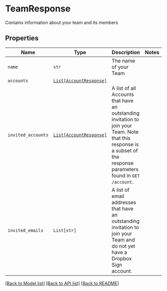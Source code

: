 # TeamResponse

Contains information about your team and its members

## Properties
Name | Type | Description | Notes
------------ | ------------- | ------------- | -------------
| `name` | ```str``` |  The name of your Team  |  |
| `accounts` | [```List[AccountResponse]```](AccountResponse.md) |    |  |
| `invited_accounts` | [```List[AccountResponse]```](AccountResponse.md) |  A list of all Accounts that have an outstanding invitation to join your Team. Note that this response is a subset of the response parameters found in `GET /account`.  |  |
| `invited_emails` | ```List[str]``` |  A list of email addresses that have an outstanding invitation to join your Team and do not yet have a Dropbox Sign account.  |  |

[[Back to Model list]](../README.md#documentation-for-models) [[Back to API list]](../README.md#documentation-for-api-endpoints) [[Back to README]](../README.md)


